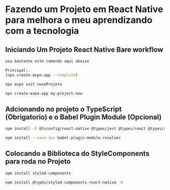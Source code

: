 # Fazendo um Projeto em React Native para melhora o meu aprendizando com a tecnologia 

## Iniciando Um Projeto React Native Bare workflow


```bash
usa bastante este comando aqui abaixo

Principal:.
(npx create-expo-app --template)

npx expo init novoProjeto

npx create-expo-app my-project-new
```

## Adcionando no projeto o TypeScript (Obrigatorio) e o Babel Plugin Module (Opcional)

```bash
npm install -D @tsconfig/react-native @types/jest @types/react @types/react-test-renderer typescript

npm install --save-dev babel-plugin-module-resolver
```

## Colocando a Biblioteca do StyleComponents para roda no Projeto

```bash
npm install styled-components
```

```bash
npm install @types/styled-components-react-native -D
```
